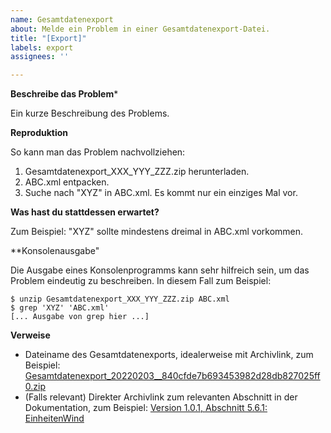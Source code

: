 ```yaml
---
name: Gesamtdatenexport
about: Melde ein Problem in einer Gesamtdatenexport-Datei.
title: "[Export]"
labels: export
assignees: ''

---
```


**Beschreibe das Problem***

Ein kurze Beschreibung des Problems.

**Reproduktion**

So kann man das Problem nachvollziehen:

1. Gesamtdatenexport_XXX_YYY_ZZZ.zip herunterladen.
2. ABC.xml entpacken.
3. Suche nach "XYZ" in ABC.xml. Es kommt nur ein einziges Mal vor.

**Was hast du stattdessen erwartet?**

Zum Beispiel: "XYZ" sollte mindestens dreimal in ABC.xml vorkommen.

**Konsolenausgabe"

Die Ausgabe eines Konsolenprogramms kann sehr hilfreich sein, um das Problem eindeutig zu beschreiben. In diesem Fall zum Beispiel:

```console
$ unzip Gesamtdatenexport_XXX_YYY_ZZZ.zip ABC.xml
$ grep 'XYZ' 'ABC.xml'
[... Ausgabe von grep hier ...]
```

**Verweise**

- Dateiname des Gesamtdatenexports, idealerweise mit Archivlink, zum Beispiel: [Gesamtdatenexport_20220203__840cfde7b693453982d28db827025ff0.zip](https://s3.eu-central-1.wasabisys.com/mastr-backup/Gesamtdatenexport_20220203__840cfde7b693453982d28db827025ff0.zip)
- (Falls relevant) Direkter Archivlink zum relevanten Abschnitt in der Dokumentation, zum Beispiel: [Version 1.0.1, Abschnitt 5.6.1: EinheitenWind](https://web.archive.org/web/20211222091956if_/https://www.marktstammdatenregister.de/MaStRHilfe/files/gesamtdatenexport/Dokumentation%20MaStR%20Gesamtdatenexport.pdf#%5B%7B%22num%22%3A46%2C%22gen%22%3A0%7D%2C%7B%22name%22%3A%22XYZ%22%7D%2C68%2C542%2C0%5D)
